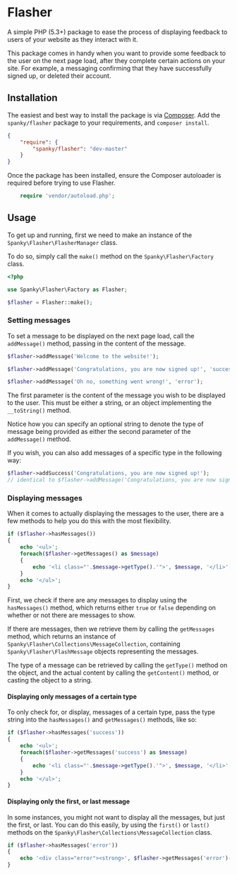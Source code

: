 # Flasher

A simple PHP (5.3+) package to ease the process of displaying feedback to users of your website as they interact with it.

This package comes in handy when you want to provide some feedback to the user on the next page load, after they complete certain actions on your site. For example, a messaging confirming that they have successfully signed up, or deleted their account.

## Installation

The easiest and best way to install the package is via [Composer](http://getcomposer.org). 
Add the ```spanky/flasher``` package to your requirements, and ```composer install```.

```json
{
    "require": {
        "spanky/flasher": "dev-master"
    }
}
``` 
Once the package has been installed, ensure the Composer autoloader is required before 
trying to use Flasher.

```php
    require 'vendor/autoload.php';
```


## Usage

To get up and running, first we need to make an instance of the ```Spanky\Flasher\FlasherManager``` class. 

To do so, simply call the ```make()``` method on the ```Spanky\Flasher\Factory``` class.

```php
<?php

use Spanky\Flasher\Factory as Flasher;

$flasher = Flasher::make();
```

### Setting messages

To set a message to be displayed on the next page load, call the ```addMessage()``` method, 
passing in the content of the message.

```php
$flasher->addMessage('Welcome to the website!');

$flasher->addMessage('Congratulations, you are now signed up!', 'success');

$flasher->addMessage('Oh no, something went wrong!', 'error');
```
The first parameter is the content of the message you wish to be displayed to the user. This must 
be either a string, or an object implementing the ```__toString()``` method.

Notice how you can specify an optional string to denote the type of message being provided as 
either the second parameter of the ```addMessage()``` method.

If you wish, you can also add messages of a specific type in the following way:

```php
$flasher->addSuccess('Congratulations, you are now signed up!');
// identical to $flasher->addMessage('Congratulations, you are now signed up!', 'success');
```

### Displaying messages

When it comes to actually displaying the messages to the user, there are a few methods to 
help you do this with the most flexibility.


```php
if ($flasher->hasMessages()) 
{
    echo '<ul>';
    foreach($flasher->getMessages() as $message) 
    {
        echo '<li class="'.$message->getType().'">', $message, '</li>';
    }
    echo '</ul>';
}
```

First, we check if there are any messages to display using the ```hasMessages()``` method, which 
returns either ```true``` or ```false``` depending on whether or not there are messages to show.

If there are messages, then we retrieve them by calling the ```getMessages``` method, which returns 
an instance of ```Spanky\Flasher\Collections\MessageCollection```, containing 
```Spanky\Flasher\FlashMessage``` objects representing the messages.

The type of a message can be retrieved by calling the ```getType()``` method on the object, and the 
actual content by calling the ```getContent()``` method, or casting the object to a string.

#### Displaying only messages of a certain type

To only check for, or display, messages of a certain type, pass the type string into 
the ```hasMessages()``` and ```getMessages()``` methods, like so:

```php
if ($flasher->hasMessages('success')) 
{
    echo '<ul>';
    foreach($flasher->getMessages('success') as $message) 
    {
        echo '<li class="'.$message->getType().'">', $message, '</li>';
    }
    echo '</ul>';
}
```

#### Displaying only the first, or last message

In some instances, you might not want to display all the messages, but just the first, or last.
You can do this easily, by using the ```first()``` or ```last()``` methods on the 
```Spanky\Flasher\Collections\MessageCollection``` class.

```php
if ($flasher->hasMessages('error')) 
{
    echo '<div class="error"><strong>', $flasher->getMessages('error')->first(), '</strong></div>';
}
```


